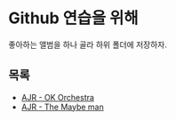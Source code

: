  # Github 연습을 위해

 좋아하는 앨범을 하나 골라 하위 폴더에 저장하자.

 ## 목록

 - [AJR - OK Orchestra](ok-orchestra/README.md)
 - [AJR - The Maybe man](the-maybe-man/README.md)
